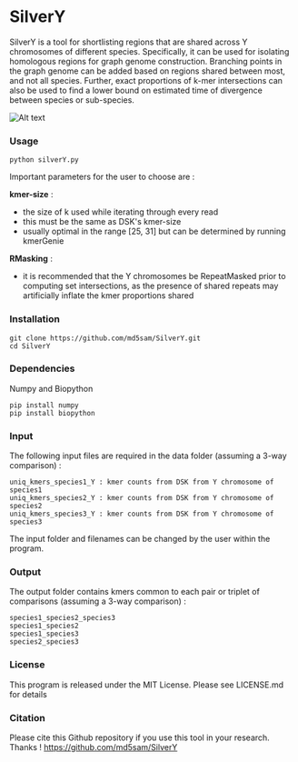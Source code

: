 # SilverY

SilverY is a tool for shortlisting regions that are shared across Y chromosomes of different species. Specifically, it can be used for isolating homologous regions for graph genome construction. Branching points in the graph genome can be added based on regions shared between most, and not all species. Further, exact proportions of k-mer intersections can also be used to find a lower bound on estimated time of divergence between species or sub-species. 

![Alt text](http://media.gettyimages.com/photos/ya-kwanza-a-silverback-gorilla-male-walks-in-its-enclosure-gorillas-picture-id142405689 "Silverback Gorilla (credit Getty Images)")

### Usage  

    python silverY.py
  	
Important parameters for the user to choose are : 


**kmer-size** : 
- the size of k used while iterating through every read 
- this must be the same as DSK's kmer-size
- usually optimal in the range [25, 31] but can be determined by running kmerGenie

**RMasking** :
- it is recommended that the Y chromosomes be RepeatMasked prior to computing set intersections, as the presence of shared repeats may artificially inflate the kmer proportions shared


### Installation 

	git clone https://github.com/md5sam/SilverY.git
	cd SilverY


### Dependencies     

Numpy and Biopython

    pip install numpy
    pip install biopython
    

### Input

The following input files are required in the data folder (assuming a 3-way comparison) : 
    	
	uniq_kmers_species1_Y : kmer counts from DSK from Y chromosome of species1
	uniq_kmers_species2_Y : kmer counts from DSK from Y chromosome of species2
	uniq_kmers_species3_Y : kmer counts from DSK from Y chromosome of species3

The input folder and filenames can be changed by the user within the program. 


### Output 

The output folder contains kmers common to each pair or triplet of comparisons (assuming a 3-way comparison) :

    species1_species2_species3
    species1_species2
    species1_species3
    species2_species3
    



### License
This program is released under the MIT License. Please see LICENSE.md for details


### Citation
Please cite this Github repository if you use this tool in your research. Thanks !
https://github.com/md5sam/SilverY
